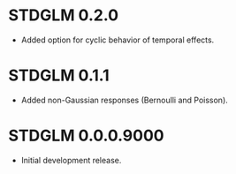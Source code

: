 # STDGLM 0.2.0

* Added option for cyclic behavior of temporal effects.


# STDGLM 0.1.1

* Added non-Gaussian responses (Bernoulli and Poisson).


# STDGLM 0.0.0.9000

* Initial development release.
